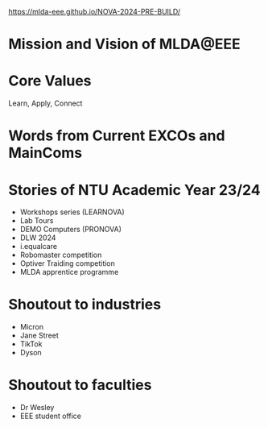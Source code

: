 https://mlda-eee.github.io/NOVA-2024-PRE-BUILD/

# Mission and Vision of MLDA@EEE

# Core Values 
Learn, Apply, Connect

# Words from Current EXCOs and MainComs

# Stories of NTU Academic Year 23/24
* Workshops series (LEARNOVA)
* Lab Tours
* DEMO Computers (PRONOVA)
* DLW 2024
* i.equalcare 
* Robomaster competition 
* Optiver Traiding competition
* MLDA apprentice programme

# Shoutout to industries
* Micron
* Jane Street
* TikTok
* Dyson

# Shoutout to faculties
* Dr Wesley
* EEE student office
